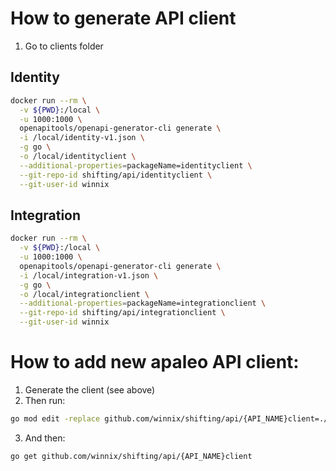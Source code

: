 # How to generate API client

1. Go to clients folder

## Identity

```bash
docker run --rm \
  -v ${PWD}:/local \
  -u 1000:1000 \
  openapitools/openapi-generator-cli generate \
  -i /local/identity-v1.json \
  -g go \
  -o /local/identityclient \
  --additional-properties=packageName=identityclient \
  --git-repo-id shifting/api/identityclient \
  --git-user-id winnix
```

## Integration

```bash
docker run --rm \
  -v ${PWD}:/local \
  -u 1000:1000 \
  openapitools/openapi-generator-cli generate \
  -i /local/integration-v1.json \
  -g go \
  -o /local/integrationclient \
  --additional-properties=packageName=integrationclient \
  --git-repo-id shifting/api/integrationclient \
  --git-user-id winnix
```

# How to add new apaleo API client:

1. Generate the client (see above)
2. Then run:

```bash
go mod edit -replace github.com/winnix/shifting/api/{API_NAME}client=./clients/{API_NAME}client
```

3. And then:

```bash
go get github.com/winnix/shifting/api/{API_NAME}client
```
